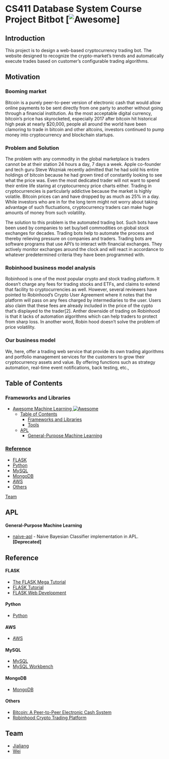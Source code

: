 # CS411 Database System Course Project Bitbot [![Awesome](https://cdn.rawgit.com/sindresorhus/awesome/d7305f38d29fed78fa85652e3a63e154dd8e8829/media/badge.svg)]

## Introduction
This project is to design a web-based cryptocurrency trading bot. The website designed to recognize the crypto-market’s trends and automatically execute trades based on customer’s configurable trading algorithms.

## Motivation
### Booming market
Bitcoin is a purely peer-to-peer version of electronic cash that would allow online payments to be sent directly from one party to another without going through a financial institution. As the most acceptable digital currency, bitcoin’s price has skyrocketed, especially 2017 after bitcoin hit historical high peak at nearly $20,000, people all around the world have been clamoring to trade in bitcoin and other altcoins, investors continued to pump money into cryptocurrency and blockchain startups. 

### Problem and Solution
The problem with any commodity in the global marketplace is traders cannot be at their station 24 hours a day, 7 days a week. Apple co-founder and tech guru Steve Wozniak recently admitted that he had sold his entire holdings of bitcoin because he had grown tired of constantly looking to see what the price was. Even the most dedicated trader will not want to spend their entire life staring at cryptocurrency price charts either. Trading in cryptocurrencies is particularly addictive because the market is highly volatile. Bitcoin prices can and have dropped by as much as 25% in a day. While investors who are in for the long term might not worry about taking advantage of such fluctuations, cryptocurrency traders can make huge amounts of money from such volatility.

The solution to this problem is the automated trading bot. Such bots have been used by companies to set buy/sell commodities on global stock exchanges for decades. Trading bots help to automate the process and thereby relieving pressure on companies and traders. Trading bots are software programs that use API’s to interact with financial exchanges. They actively monitor exchanges around the clock and will react in accordance to whatever predetermined criteria they have been programmed with.

### Robinhood business model analysis
Robinhood is one of the most popular crypto and stock trading platform. It doesn’t charge any fees for trading stocks and ETFs, and claims to extend that facility to cryptocurrencies as well. However, several reviewers have pointed to Robinhood’s Crypto User Agreement where it notes that the platform will pass on any fees charged by intermediaries to the user. Users also claim that these fees are already included in the price of the cypto that’s displayed to the trader[2]. 
Anther downside of trading on Robinhood is that it lacks of automation algorithms which can help traders to protect from sharp loss. In another word, Robin hood doesn’t solve the problem of price volatility. 


### Our business model 
We, here, offer a trading web service that provide its own trading algorithms and portfolio management services for the customers to grow their cryptocurrency assets and value. By offering functions such as strategy automation, real-time event notifications, back testing, etc., 




## Table of Contents

### Frameworks and Libraries
<!-- MarkdownTOC depth=4 -->

- [Awesome Machine Learning ![Awesome](https://cdn.rawgit.com/sindresorhus/awesome/d7305f38d29fed78fa85652e3a63e154dd8e8829/media/badge.svg)](#awesome-machine-learning-)
  - [Table of Contents](#table-of-contents)
    - [Frameworks and Libraries](#frameworks-and-libraries)
    - [Tools](#tools)
  - [APL](#apl)
      - [General-Purpose Machine Learning](#apl-general-purpose-machine-learning)

### [Reference](#references)
- [FLASK](#flask)
- [Python](#python)
- [MySQL](#mysql)
- [MongoDB](#mongodb)
- [AWS](#aws)
- [Others](#others)

[Team](#teammates)

<!-- /MarkdownTOC -->

<a name="apl"></a>
## APL

<a name="apl-general-purpose-machine-learning"></a>
#### General-Purpose Machine Learning
* [naive-apl](https://github.com/mattcunningham/naive-apl) - Naive Bayesian Classifier implementation in APL. **[Deprecated]**



<a name="references"></a>
## Reference
<a name="flask"></a>
#### FLASK
* [The FLASK Mega Tutorial](https://blog.miguelgrinberg.com/post/the-flask-mega-tutorial-part-v-user-logins) 
* [FLASK Tutorial](https://flask.palletsprojects.com/en/1.1.x/tutorial/) 
* [FLASK Web Development](https://flask.palletsprojects.com/en/2.0.x/) 

#### Python
* [Python](https://www.python.org/) 

#### AWS
* [AWS](https://docs.aws.amazon.com/) 

#### MySQL
* [MySQL](https://www.mysql.com/) 
* [MySQL Workbench](https://www.mysql.com/products/workbench/)

#### MongoDB
* [MongoDB](https://www.mongodb.com/) 

#### Others
* [Bitcoin: A Peer-to-Peer Electronic Cash System](https://git.dhimmel.com/bitcoin-whitepaper/) 
* [Robinhood Crypto Trading Platform](https://www.techradar.com/reviews/robinhood-crypto-trading-platform) 


## Team
* [Jialiang](https://github.com/jzhu118/bitbot)
* [Wei](https://github.com/WEIQIAN17/bitbot)

